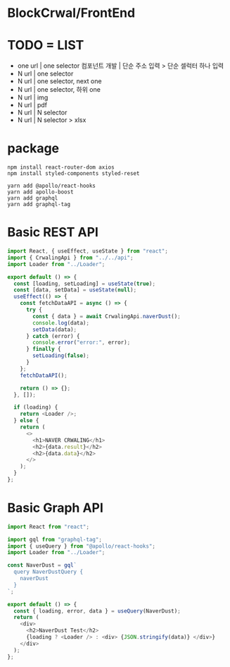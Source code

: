 # BlockCrwal/FrontEnd

# TODO = LIST

- one url | one selector 컴포넌트 개발 | 단순 주소 입력 > 단순 셀럭터 하나 입력
- N url | one selector
- N url | one selector, next one
- N url | one selector, 하위 one
- N url | img
- N url | pdf
- N url | N selector
- N url | N selector > xlsx

# package

```
npm install react-router-dom axios
npm install styled-components styled-reset

yarn add @apollo/react-hooks
yarn add apollo-boost
yarn add graphql
yarn add graphql-tag
```

# Basic REST API

```js
import React, { useEffect, useState } from "react";
import { CrwalingApi } from "../../api";
import Loader from "../Loader";

export default () => {
  const [loading, setLoading] = useState(true);
  const [data, setData] = useState(null);
  useEffect(() => {
    const fetchDataAPI = async () => {
      try {
        const { data } = await CrwalingApi.naverDust();
        console.log(data);
        setData(data);
      } catch (error) {
        console.error("error:", error);
      } finally {
        setLoading(false);
      }
    };
    fetchDataAPI();

    return () => {};
  }, []);

  if (loading) {
    return <Loader />;
  } else {
    return (
      <>
        <h1>NAVER CRWALING</h1>
        <h2>{data.result}</h2>
        <h2>{data.data}</h2>
      </>
    );
  }
};
```

# Basic Graph API

```js
import React from "react";

import gql from "graphql-tag";
import { useQuery } from "@apollo/react-hooks";
import Loader from "../Loader";

const NaverDust = gql`
  query NaverDustQuery {
    naverDust
  }
`;

export default () => {
  const { loading, error, data } = useQuery(NaverDust);
  return (
    <div>
      <h2>NaverDust Test</h2>
      {loading ? <Loader /> : <div> {JSON.stringify(data)} </div>}
    </div>
  );
};
```
